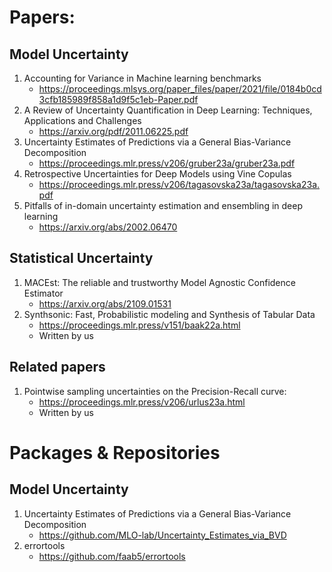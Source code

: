 # Papers:

## Model Uncertainty

1. Accounting for Variance in Machine learning benchmarks
    - https://proceedings.mlsys.org/paper_files/paper/2021/file/0184b0cd3cfb185989f858a1d9f5c1eb-Paper.pdf
2. A Review of Uncertainty Quantification in Deep Learning: Techniques, Applications and Challenges
    - https://arxiv.org/pdf/2011.06225.pdf
3. Uncertainty Estimates of Predictions via a General Bias-Variance Decomposition
    - https://proceedings.mlr.press/v206/gruber23a/gruber23a.pdf
4. Retrospective Uncertainties for Deep Models using Vine Copulas
    - https://proceedings.mlr.press/v206/tagasovska23a/tagasovska23a.pdf
5. Pitfalls of in-domain uncertainty estimation and ensembling in deep learning
    - https://arxiv.org/abs/2002.06470

## Statistical Uncertainty

1. MACEst: The reliable and trustworthy Model Agnostic Confidence Estimator
    - https://arxiv.org/abs/2109.01531
2. Synthsonic: Fast, Probabilistic modeling and Synthesis of Tabular Data
    - https://proceedings.mlr.press/v151/baak22a.html
    - Written by us

## Related papers

1. Pointwise sampling uncertainties on the Precision-Recall curve:
    - https://proceedings.mlr.press/v206/urlus23a.html
    - Written by us

# Packages & Repositories

## Model Uncertainty

1. Uncertainty Estimates of Predictions via a General Bias-Variance Decomposition
    - https://github.com/MLO-lab/Uncertainty_Estimates_via_BVD
2. errortools
    - https://github.com/faab5/errortools
